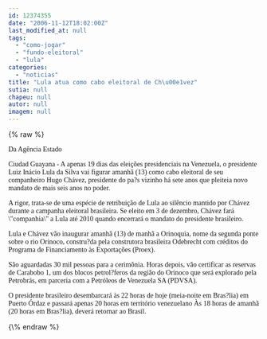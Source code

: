```yaml
---
id: 12374355
date: "2006-11-12T18:02:00Z"
last_modified_at: null
tags:
  - "como-jogar"
  - "fundo-eleitoral"
  - "lula"
categories:
  - "noticias"
title: "Lula atua como cabo eleitoral de Ch\u00e1vez"
sutia: null
chapeu: null
autor: null
imagem: null
---
```

{\% raw %}
<p><P><FONT face=Verdana>Da Agência Estado</FONT></P></p>
<p><P><FONT face=Verdana>Ciudad Guayana - A apenas 19 dias das eleições presidenciais na Venezuela, o presidente Luiz Inácio Lula da Silva vai figurar amanhã (13) como cabo eleitoral de seu companheiro Hugo Chávez, presidente do pa?s vizinho há sete anos que pleiteia novo mandato de mais seis anos no poder. </FONT></P></p>
<p><P><FONT face=Verdana>A rigor, trata-se de uma espécie de retribuição de Lula ao silêncio mantido por Chávez durante a campanha eleitoral brasileira. Se eleito em 3 de dezembro, Chávez fará \"companhia\" a Lula até 2010 quando encerrará o mandato do presidente brasileiro.</FONT></P></p>
<p><P><FONT face=Verdana>Lula e Chávez vão inaugurar amanhã (13) de manhã a Orinoquia, nome da segunda ponte sobre o rio Orinoco, constru?da pela construtora brasileira Odebrecht com créditos do Programa de Financiamento às Exportações (Proex). </FONT></P></p>
<p><P><FONT face=Verdana>São aguardadas 30 mil pessoas para a cerimônia. Horas depois, vão certificar as reservas de Carabobo 1, um dos blocos petrol?feros da região do Orinoco que será explorado pela Petrobrás, em parceria com a Petróleos de Venezuela SA (PDVSA). </FONT></P></p>
<p><P><FONT face=Verdana>O presidente brasileiro desembarcará às 22 horas de hoje (meia-noite em Bras?lia) em Puerto Órdaz e passará apenas 20 horas em território venezuelano Às 18 horas de amanhã (20 horas em Bras?lia), deverá retornar ao Brasil.</FONT></P> </p>
{\% endraw %}